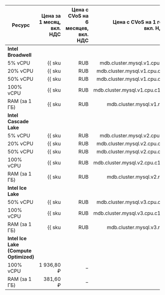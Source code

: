 
| Ресурс        | Цена за 1 месяц,<br>вкл. НДС                             | Цена с CVoS на 6 месяцев,<br>вкл. НДС                                                 | Цена с CVoS на 1 год,<br>вкл. НДС                                                     |
|---------------|---------------------------------------------------------:|--------------------------------------------------------------------------------------:|--------------------------------------------------------------------------------------:|
| **Intel Broadwell**                                                                                                                                                                                                                                      |
| 5% vCPU       | {{ sku|RUB|mdb.cluster.mysql.v1.cpu.c5|month|string }}   | −                                                                                     | −                                                                                     |
| 20% vCPU      | {{ sku|RUB|mdb.cluster.mysql.v1.cpu.c20|month|string }}  | −                                                                                     | −                                                                                     |
| 50% vCPU      | {{ sku|RUB|mdb.cluster.mysql.v1.cpu.c50|month|string }}  | −                                                                                     | −                                                                                     |
| 100% vCPU     | {{ sku|RUB|mdb.cluster.mysql.v1.cpu.c100|month|string }} | −                                                                                     | −                                                                                     |
| RAM (за 1 ГБ) | {{ sku|RUB|mdb.cluster.mysql.v1.ram|month|string }}      | −                                                                                     | −                                                                                     |
| **Intel Cascade Lake**                                                                                                                                                                                                                                   |
| 5% vCPU       | {{ sku|RUB|mdb.cluster.mysql.v2.cpu.c5|month|string }}   | −                                                                                     | −                                                                                     |
| 20% vCPU      | {{ sku|RUB|mdb.cluster.mysql.v2.cpu.c20|month|string }}  | −                                                                                     | −                                                                                     |
| 50% vCPU      | {{ sku|RUB|mdb.cluster.mysql.v2.cpu.c50|month|string }}  | −                                                                                     | −                                                                                     |
| 100% vCPU     | {{ sku|RUB|mdb.cluster.mysql.v2.cpu.c100|month|string }} | {{ sku|RUB|v1.commitment.selfcheckout.m6.mdb.mysql.cpu.c100.v2|month|string }} (-15%) | {{ sku|RUB|v1.commitment.selfcheckout.y1.mdb.mysql.cpu.c100.v2|month|string }} (-22%) |
| RAM (за 1 ГБ) | {{ sku|RUB|mdb.cluster.mysql.v2.ram|month|string }}      | {{ sku|RUB|v1.commitment.selfcheckout.m6.mdb.mysql.ram.v2|month|string }} (-15%)      | {{ sku|RUB|v1.commitment.selfcheckout.y1.mdb.mysql.ram.v2|month|string }} (-22%)      |
| **Intel Ice Lake**                                                                                                                                                                                                                                       |
| 50% vCPU      | {{ sku|RUB|mdb.cluster.mysql.v3.cpu.c50|month|string }}  | −                                                                                     | −                                                                                     |
| 100% vCPU     | {{ sku|RUB|mdb.cluster.mysql.v3.cpu.c100|month|string }} | {{ sku|RUB|v1.commitment.selfcheckout.m6.mdb.mysql.cpu.c100.v3|month|string }} (-15%) | {{ sku|RUB|v1.commitment.selfcheckout.y1.mdb.mysql.cpu.c100.v3|month|string }} (-22%) |
| RAM (за 1 ГБ) | {{ sku|RUB|mdb.cluster.mysql.v3.ram|month|string }}      | {{ sku|RUB|v1.commitment.selfcheckout.m6.mdb.mysql.ram.v3|month|string }} (-15%)      | {{ sku|RUB|v1.commitment.selfcheckout.y1.mdb.mysql.ram.v3|month|string }} (-22%)      |
| **Intel Ice Lake (Compute Optimized)** |
| 100% vCPU | 1 936,80 ₽ | − | − |
| RAM (за 1 ГБ) | 381,60 ₽ | − | − |


